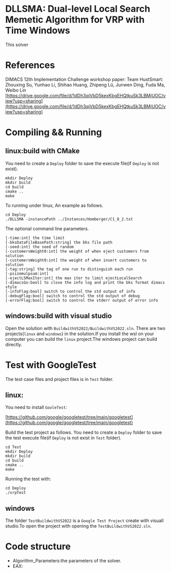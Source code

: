 # DLLSMA: Dual-level Local Search Memetic Algorithm for VRP with Time Windows

This solver

# References

DIMACS 12th Implementation Challenge workshop paper:
Team HustSmart: Zhouxing Su, Yunhao Li, Shihao Huang, Zhipeng Lü, Junwen Ding, Fuda Ma, Weibo Lin
[https://drive.google.com/file/d/1dDh3qiVbD5kexKbgEHQtkuSk3LBMjUOC/view?usp=sharing](https://drive.google.com/file/d/1dDh3qiVbD5kexKbgEHQtkuSk3LBMjUOC/view?usp=sharing)


# Compiling && Running

## linux:build with CMake

You need to create a `Deploy` folder to save the execute file(if `Deploy` is not exist).
```shell
mkdir Deploy
mkdir build
cd build
cmake ..
make
```

To running under linux, An example as follows.
```shell
cd Deploy
./DLLSMA -instancePath ../Instances/Homberger/C1_8_2.txt
```

The optional command line parameters.
```shell
[-time:int] the time limit
[-bksDataFileBasePath:string] the bks file path
[-seed:int] the seed of random
[-customersWeight0:int] the weight of when eject customers from solution
[-customersWeight0:int] the weight of when insert customers to solution
[-tag:string] the tag of one run to distinguish each run
[-psizemulpsum:int]
[-ejectLSMaxIter:int] the max iter to limit ejectLocalSearch
[-dimacsGo:bool] to close the info log and print the bks format dimacs style
[-infoFlag:bool] switch to control the std output of info
[-debugFlag:bool] switch to control the std output of debug
[-errorFlag:bool] switch to control the stderr output of error info
```


## windows:build with visual studio

Open the solution with `BuildwithVS2022/BuildwithVS2022.sln`.  There are two projects(`linux` and `windows`) in the solution.If you install the wsl on your computer you can build the `linux` project.The windows project can build directly.




# Test with GoogleTest

The test case files and project files is in `Test` folder.

## linux:

You need to install `GooleTest`:

[https://github.com/google/googletest/tree/main/googletest](https://github.com/google/googletest/tree/main/googletest)

Build the test project as follows.  You need to create a `Deploy` folder to save the test execute file(if `Deploy` is not exist in `Test` folder).

```shell
cd Test
mkdir Deploy
mkdir build
cd build
cmake ..
make
```
Running the test with:

```shell
cd Deploy
./vrpTest
```

## windows

The folder `TestBuildwithVS2022` is a `Google Test Project` create with visuall studio.To open the project with opening the `TestBuildwithVS2022.sln`.


# Code structure

* Algorithm_Parameters:the parameters of the solver.
* EAX: 